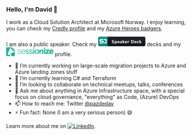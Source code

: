 ### Hello, I'm David 👋

I work as a Cloud Solution Architect at Microsoft Norway.
I enjoy learning, you can check my [Credly profile](https://www.credly.com/users/pazdedav/badges) and my [Azure Heroes badgers](https://www.azureheroes.community/user/15479).

I am also a public speaker. Check my [![decks](/speakerdeck_button_icon_151840.png)](https://speakerdeck.com/pazdedav) decks and my <a href="https://sessionize.com/david-pazdera" target="_blank"><img src="/sessionize-logo-mini.png" alt="description" width="128" /></a> profile.

- 🔭 I’m currently working on large-scale migration projects to Azure and Azure landing zones stuff
- 🌱 I’m currently learning C# and Terraform
- 👯 I’m looking to collaborate on technical meetups, talks, conferences
- 💬 Ask me about anything in Azure Infrastructure space, with a special focus on cloud governance, "everything" as Code, (Azure) DevOps
- 📫 How to reach me: Twitter [@pazdedav](https://twitter.com/pazdedav)
- ⚡ Fun fact: None (I am a very serious person) 😄

Learn more about me on [![LinkedIn](https://img.shields.io/badge/LinkedIn-0077B5?style=for-the-badge&logo=linkedin&logoColor=white)](https://no.linkedin.com/in/pazdedav).
